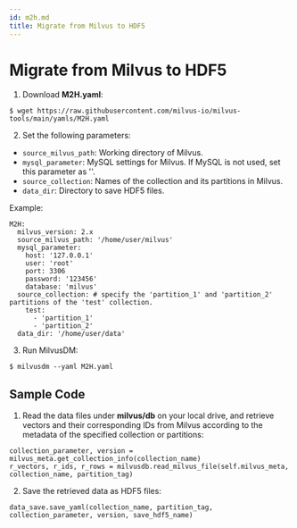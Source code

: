 ```yaml
---
id: m2h.md
title: Migrate from Milvus to HDF5
---
```

# Migrate from Milvus to HDF5

1. Download **M2H.yaml**:

```
$ wget https://raw.githubusercontent.com/milvus-io/milvus-tools/main/yamls/M2H.yaml
```

2. Set the following parameters:
- `source_milvus_path`: Working directory of Milvus. 
- `mysql_parameter`: MySQL settings for Milvus. If MySQL is not used, set this parameter as ''.
- `source_collection`: Names of the collection and its partitions in Milvus.
- `data_dir`: Directory to save HDF5 files.

Example:
```
M2H:
  milvus_version: 2.x
  source_milvus_path: '/home/user/milvus'
  mysql_parameter:
    host: '127.0.0.1'
    user: 'root'
    port: 3306
    password: '123456'
    database: 'milvus'
  source_collection: # specify the 'partition_1' and 'partition_2' partitions of the 'test' collection.
    test:
      - 'partition_1'
      - 'partition_2'
  data_dir: '/home/user/data'
```

3. Run MilvusDM:
```
$ milvusdm --yaml M2H.yaml
```

## Sample Code
1. Read the data files under **milvus/db** on your local drive, and retrieve vectors and their corresponding IDs from Milvus according to the metadata of the specified collection or partitions:

```
collection_parameter, version = milvus_meta.get_collection_info(collection_name)
r_vectors, r_ids, r_rows = milvusdb.read_milvus_file(self.milvus_meta, collection_name, partition_tag)
```

2. Save the retrieved data as HDF5 files:

```
data_save.save_yaml(collection_name, partition_tag, collection_parameter, version, save_hdf5_name)
```

